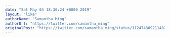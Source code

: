 ```yaml
---
date: "Sat May 04 18:30:24 +0000 2019"
layout: "like"
authorName: "Samantha Ming"
authorUrl: "https://twitter.com/samantha_ming"
originalPost: "https://twitter.com/samantha_ming/status/1124743092114821121"
---
```

